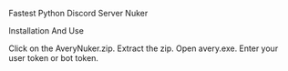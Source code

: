 Fastest Python Discord Server Nuker

Installation And Use

Click on the AveryNuker.zip.
Extract the zip.
Open avery.exe.
Enter your user token or bot token.
